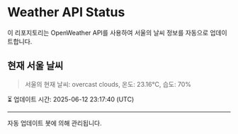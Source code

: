 
# Weather API Status

이 리포지토리는 OpenWeather API를 사용하여 서울의 날씨 정보를 자동으로 업데이트합니다.

## 현재 서울 날씨
> 서울의 현재 날씨: overcast clouds, 온도: 23.16°C, 습도: 70%

⏳ 업데이트 시간: 2025-06-12 23:17:40 (UTC)

---
자동 업데이트 봇에 의해 관리됩니다.
